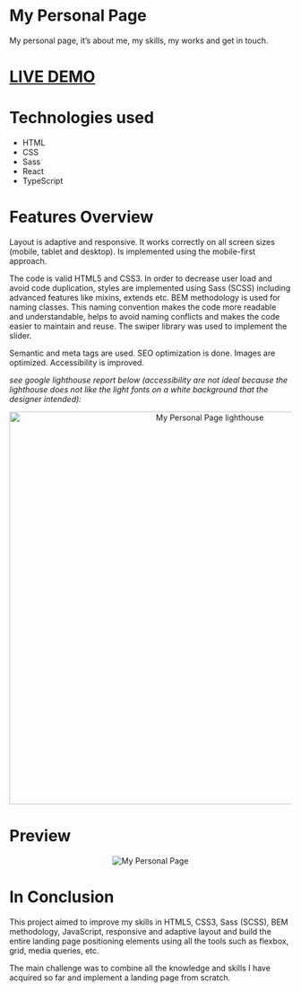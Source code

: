 # My Personal Page

<p>My personal page, it’s about me, my skills, my works and get in touch.</p>
<h1><a href="https://vlkzmn.github.io/volodymyr_kuzmin/">LIVE DEMO</a></h1>

# Technologies used

<ul>
  <li>HTML</li>
  <li>CSS</li>
  <li>Sass</li>
  <li>React</li>
  <li>TypeScript</li>
</ul>

# Features Overview

<p>Layout is adaptive and responsive. It works correctly on all screen sizes (mobile, tablet and desktop). Is implemented using the mobile-first approach.</p>
<p>The code is valid HTML5 and CSS3. In order to decrease user load and avoid code duplication, styles are implemented using Sass (SCSS) including advanced features like mixins, extends etc. BEM methodology is used for naming classes. This naming convention makes the code more readable and understandable, helps to avoid naming conflicts and makes the code easier to maintain and reuse. The swiper library was used to implement the slider.</p>
<p>Semantic and meta tags are used. SEO optimization is done. Images are optimized. Accessibility is improved.</p>
<p><em>see google lighthouse report below (accessibility are not ideal because the lighthouse does not like the light fonts on a white background that the designer intended):</em></p>
<p align="center">
  <img src="https://github.com/vlkzmn/volodymyr_kuzmin/raw/main/src/images/lightHouseGoogle.png" width="700px" alt="My Personal Page lighthouse">
</p>

# Preview

<p align="center">
  <img src="https://github.com/vlkzmn/volodymyr_kuzmin/raw/main/src/images/preview.gif" alt="My Personal Page">
</p>

# In Conclusion

<p>This project aimed to improve my skills in HTML5, CSS3, Sass (SCSS), BEM methodology, JavaScript, responsive and adaptive layout and build the entire landing page positioning elements using all the tools such as flexbox, grid, media queries, etc.</p>

<p>The main challenge was to combine all the knowledge and skills I have acquired so far and implement a landing page from scratch.</p>

